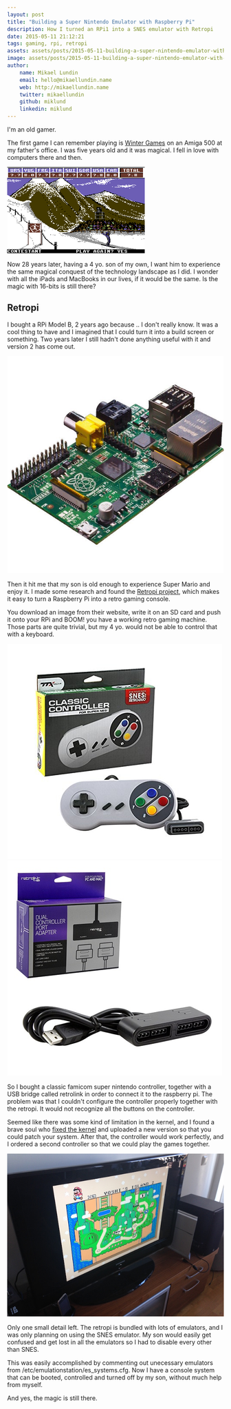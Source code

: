 ```yaml
---
layout: post
title: "Building a Super Nintendo Emulator with Raspberry Pi"
description: How I turned an RPi1 into a SNES emulator with Retropi
date: 2015-05-11 21:12:21
tags: gaming, rpi, retropi
assets: assets/posts/2015-05-11-building-a-super-nintendo-emulator-with-raspberry-pi
image: assets/posts/2015-05-11-building-a-super-nintendo-emulator-with-raspberry-pi/title.png
author:
    name: Mikael Lundin
    email: hello@mikaellundin.name
    web: http://mikaellundin.name
    twitter: mikaellundin
    github: miklund
    linkedin: miklund
---
```


I'm an old gamer.

The first game I can remember playing is [Winter Games](http://en.wikipedia.org/wiki/Winter_Games) on an Amiga 500 at my father's office. I was five years old and it was magical. I fell in love with computers there and then.

![](/assets/posts/2015-05-11-building-a-super-nintendo-emulator-with-raspberry-pi/C64_Winter_Games.png)

Now 28 years later, having a 4 yo. son of my own, I want him to experience the same magical conquest of the technology landscape as I did. I wonder with all the iPads and MacBooks in our lives, if it would be the same. Is the magic with 16-bits is still there?

## Retropi

I bought a RPi Model B, 2 years ago because .. I don't really know. It was a cool thing to have and I imagined that I could turn it into a build screen or something. Two years later I still hadn't done anything useful with it and version 2 has come out.

![](/assets/posts/2015-05-11-building-a-super-nintendo-emulator-with-raspberry-pi/raspberrypi.jpg)

Then it hit me that my son is old enough to experience Super Mario and enjoy it. I made some research and found the [Retropi project](http://blog.petrockblock.com/retropie/), which makes it easy to turn a Raspberry Pi into a retro gaming console.

You download an image from their website, write it on an SD card and push it onto your RPi and BOOM! you have a working retro gaming machine. Those parts are quite trivial, but my 4 yo. would not be able to control that with a keyboard.

![](/assets/posts/2015-05-11-building-a-super-nintendo-emulator-with-raspberry-pi/controller.jpg)
![](/assets/posts/2015-05-11-building-a-super-nintendo-emulator-with-raspberry-pi/retrolink.jpg)

So I bought a classic famicom super nintendo controller, together with a USB bridge called retrolink in order to connect it to the raspberry pi. The problem was that I couldn't configure the controller properly together with the retropi. It would not recognize all the buttons on the controller.

Seemed like there was some kind of limitation in the kernel, and I found a brave soul who [fixed the kernel](http://blog.petrockblock.com/forums/reply/89387/) and uploaded a new version so that you could patch your system. After that, the controller would work perfectly, and I ordered a second controller so that we could play the games together.

![](/assets/posts/2015-05-11-building-a-super-nintendo-emulator-with-raspberry-pi/supermario.jpg)

Only one small detail left. The retropi is bundled with lots of emulators, and I was only planning on using the SNES emulator. My son would easily get confused and get lost in all the emulators so I had to disable every other than SNES.

This was easily accomplished by commenting out unecessary emulators from /etc/emulationstation/es_systems.cfg. Now I have a console system that can be booted, controlled and turned off by my son, without much help from myself.

And yes, the magic is still there.

